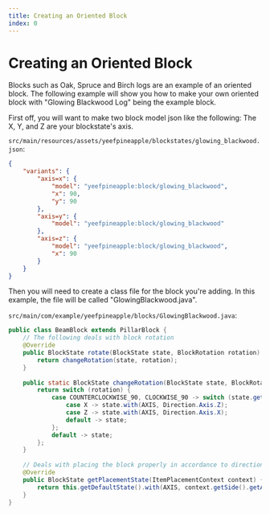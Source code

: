 ```yaml
---
title: Creating an Oriented Block
index: 0
---
```


# Creating an Oriented Block
Blocks such as Oak, Spruce and Birch logs are an example of an oriented block. The following example will show you how to make your own oriented block
with "Glowing Blackwood Log" being the example block.


First off, you will want to make two block model json like the following:
The X, Y, and Z are your blockstate's axis.

`src/main/resources/assets/yeefpineapple/blockstates/glowing_blackwood.json`:
```json
{
    "variants": {
        "axis=x": {
            "model": "yeefpineapple:block/glowing_blackwood",
            "x": 90,
            "y": 90
        },
        "axis=y": {
            "model": "yeefpineapple:block/glowing_blackwood"
        },
        "axis=z": {
            "model": "yeefpineapple:block/glowing_blackwood",
            "x": 90
        }
    }
}
```

Then you will need to create a class file for the block you're adding. In this example, the file will be called "GlowingBlackwood.java".

`src/main/com/example/yeefpineapple/blocks/GlowingBlackwood.java`:
```java
public class BeamBlock extends PillarBlock {
	// The following deals with block rotation
	@Override
	public BlockState rotate(BlockState state, BlockRotation rotation) {
		return changeRotation(state, rotation);
	}
	
	public static BlockState changeRotation(BlockState state, BlockRotation rotation) {
		return switch (rotation) {
			case COUNTERCLOCKWISE_90, CLOCKWISE_90 -> switch (state.get(AXIS)) {
				case X -> state.with(AXIS, Direction.Axis.Z);
				case Z -> state.with(AXIS, Direction.Axis.X);
				default -> state;
			};
			default -> state;
		};
	}
	
	// Deals with placing the block properly in accordance to direction.
	@Override
	public BlockState getPlacementState(ItemPlacementContext context) {
		return this.getDefaultState().with(AXIS, context.getSide().getAxis());
	}
}
```
